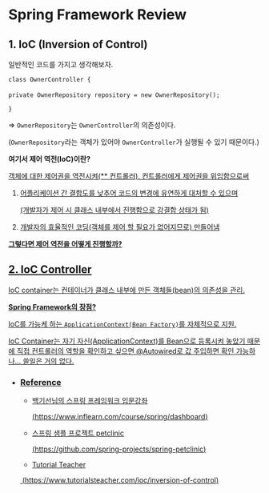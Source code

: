 Spring Framework Review
================================

## 1. IoC (Inversion of Control) 

일반적인 코드를 가지고 생각해보자.

`class OwnerController {` 

​	`private OwnerRepository repository = new OwnerRepository();`

`}`

=> `OwnerRepository`는 `OwnerController`의 의존성이다.

(`OwnerRepository`라는 객체가 있어야 `OwnerController`가 실행될 수 있기 때문이다.)  



**여기서 제어 역전(IoC)이란?** <u>

객체에 대한 제어권을 역전시켜(** 컨트롤러), 컨트롤러에게 제어권을 위임함으로써 

1. 어플리케이션 간 결합도를 낮추어 코드의 변경에 유연하게 대처할 수 있으며 

   (개발자가 제어 시 클래스 내부에서 진행함으로 강결합 상태가 됨)

2. 개발자의 효율적인 코딩(객체를 제어 할 필요가 없어지므로) 만들어냄  



**그렇다면 제어 역전을 어떻게 진행할까?**  



## 2. IoC Controller

IoC container는 컨테이너가 클래스 내부에 만든 객체들(bean)의 의존성을 관리.

**Spring Framework의 장점?** 

IoC를 가능케 하는 `ApplicationContext(Bean Factory)`를 자체적으로 지원.   



IoC Container는 자기 자신(ApplicationContext)를 Bean으로 등록시켜 놓았기 때문에 직접 컨트롤러의 역할을 확인하고 싶으면 @Autowired로 값 주입하면 확인 가능하나... 쓸일은 거의 없다.  

 <!--(예전에는 ServletApplication 생성 시 web.xml에 ApplicationType을 ServletListner에 argument로 전달해야 했었으나 버전이 올라오면서 Servlet이 java를 지원하고, xml를 사용하지 않게 되고 Spring Boot 등장으로 해당 설정들이 기본설정으로 감춰짐.)-->





- ### Reference

  - 백기선님의 스프링 프레임워크 입문강좌

    (<https://www.inflearn.com/course/spring/dashboard>)

  - 스프링 샘플 프로젝트 petclinic

    (<https://github.com/spring-projects/spring-petclinic>)

  - Tutorial Teacher

  ​       (<https://www.tutorialsteacher.com/ioc/inversion-of-control>)

  

